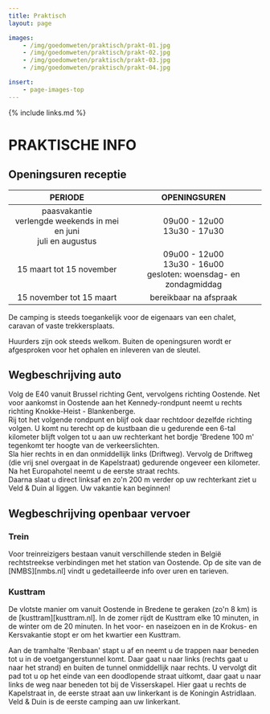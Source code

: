 ```yaml
---
title: Praktisch
layout: page

images:
    - /img/goedomweten/praktisch/prakt-01.jpg
    - /img/goedomweten/praktisch/prakt-02.jpg
    - /img/goedomweten/praktisch/prakt-03.jpg
    - /img/goedomweten/praktisch/prakt-04.jpg

insert:
    - page-images-top
---
```


{% include links.md %}

# PRAKTISCHE INFO


## Openingsuren receptie

PERIODE                         | OPENINGSUREN       | 
:------------------------------:|:-----------:|
paasvakantie<br>verlengde weekends in mei en juni<br>juli en augustus               |09u00 - 12u00<br>13u30 - 17u30
15 maart tot 15 november        |09u00 - 12u00<br>13u30 - 16u00<br>gesloten: woensdag- en zondagmiddag
15 november tot 15 maart        |bereikbaar na afspraak       


De camping is steeds toegankelijk voor de eigenaars van een chalet, 
caravan of vaste trekkersplaats.

Huurders zijn ook steeds welkom. Buiten de openingsuren wordt er afgesproken voor het ophalen en inleveren van de sleutel.


## Wegbeschrijving auto

Volg de E40 vanuit Brussel richting Gent, vervolgens richting Oostende. Net voor aankomst in Oostende aan het Kennedy-rondpunt neemt u rechts richting Knokke-Heist - Blankenberge.<br>
Rij tot het volgende rondpunt en blijf ook daar rechtdoor dezelfde richting volgen. U komt nu terecht op de kustbaan die u gedurende een 6-tal kilometer blijft volgen tot u aan uw rechterkant het bordje 'Bredene 100 m' tegenkomt ter hoogte van de verkeerslichten.<br> 
Sla hier rechts in en dan onmiddellijk links (Driftweg). Vervolg de Driftweg (die vrij snel overgaat in de Kapelstraat) gedurende ongeveer een kilometer. Na het Europahotel neemt u de eerste straat rechts.<br>
Daarna slaat u direct linksaf en zo'n 200 m verder op uw rechterkant ziet u Veld & Duin al liggen. Uw vakantie kan beginnen!

## Wegbeschrijving openbaar vervoer


### Trein

Voor treinreizigers bestaan vanuit verschillende steden in België rechtstreekse verbindingen met het station van Oostende. Op de site van de [NMBS][nmbs.nl] vindt u gedetailleerde info over uren en tarieven.

### Kusttram

De vlotste manier om vanuit Oostende in Bredene te geraken (zo'n 8 km) is de [kusttram][kusttram.nl]. In de zomer rijdt de Kusttram elke 10 minuten, in de winter om de 20 minuten. In het voor- en naseizoen en in de Krokus- en Kersvakantie stopt er om het kwartier een Kusttram.<br>

Aan de tramhalte 'Renbaan' stapt u af en neemt u de trappen naar beneden tot u in de voetgangerstunnel komt. Daar gaat u naar links (rechts gaat u naar het strand) en buiten de tunnel onmiddellijk naar rechts. U vervolgt dit pad tot u op het einde van een doodlopende straat uitkomt, daar gaat u naar links de weg naar beneden tot bij de Visserskapel. Hier gaat u rechts de Kapelstraat in, de eerste straat aan uw linkerkant is de Koningin Astridlaan. Veld & Duin is de eerste camping aan uw linkerkant.


